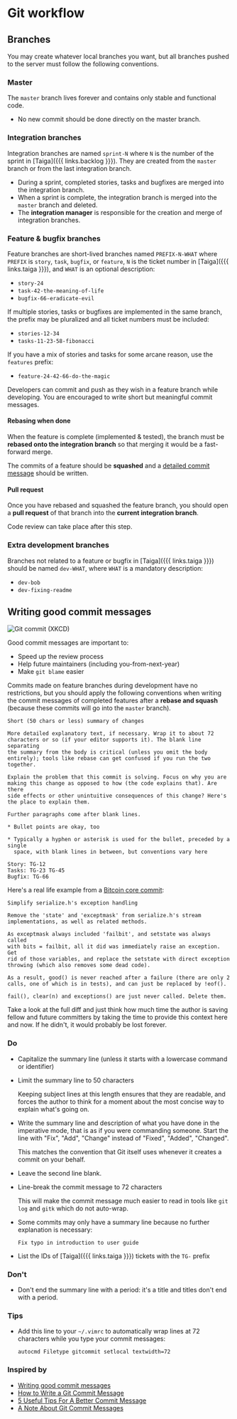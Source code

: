 # Git workflow

<!-- START doctoc generated TOC please keep comment here to allow auto update -->
<!-- DON'T EDIT THIS SECTION, INSTEAD RE-RUN doctoc TO UPDATE -->



<!-- END doctoc generated TOC please keep comment here to allow auto update -->

## Branches

You may create whatever local branches you want, but all branches pushed to the server must follow the following conventions.

### Master

The `master` branch lives forever and contains only stable and functional code.

* No new commit should be done directly on the master branch.

### Integration branches

Integration branches are named `sprint-N` where `N` is the number of the sprint in [Taiga]({{{ links.backlog }}}).
They are created from the `master` branch or from the last integration branch.

* During a sprint, completed stories, tasks and bugfixes are merged into the integration branch.
* When a sprint is complete, the integration branch is merged into the `master` branch and deleted.
* The **integration manager** is responsible for the creation and merge of integration branches.

### Feature & bugfix branches

Feature branches are short-lived branches named `PREFIX-N-WHAT` where
`PREFIX` is `story`, `task`, `bugfix`, or `feature`, `N` is the ticket
number in [Taiga]({{{ links.taiga }}}), and `WHAT` is an optional
description:

* `story-24`
* `task-42-the-meaning-of-life`
* `bugfix-66-eradicate-evil`

If multiple stories, tasks or bugfixes are implemented in the same
branch, the prefix may be pluralized and all ticket numbers must be
included:

* `stories-12-34`
* `tasks-11-23-58-fibonacci`

If you have a mix of stories and tasks for some arcane reason, use the
`features` prefix:

* `feature-24-42-66-do-the-magic`

Developers can commit and push as they wish in a feature branch while developing.
You are encouraged to write short but meaningful commit messages.

#### Rebasing when done

When the feature is complete (implemented & tested), the branch must be **rebased onto the integration branch** so that merging it would be a fast-forward merge.

The commits of a feature should be **squashed** and a [detailed commit message](#writing-good-commit-messages) should be written.

#### Pull request

Once you have rebased and squashed the feature branch, you should open a **pull request** of that branch into the **current integration branch**.

Code review can take place after this step.

### Extra development branches

Branches not related to a feature or bugfix in [Taiga]({{{ links.taiga }}}) should be named `dev-WHAT`,
where `WHAT` is a mandatory description:

* `dev-bob`
* `dev-fixing-readme`



## Writing good commit messages

![Git commit (XKCD)](https://imgs.xkcd.com/comics/git_commit.png)

Good commit messages are important to:

* Speed up the review process
* Help future maintainers (including you-from-next-year)
* Make `git blame` easier

Commits made on feature branches during development have no
restrictions, but you should apply the following conventions when
writing the commit messages of completed features after a **rebase and
squash** (because these commits will go into the `master` branch).

```
Short (50 chars or less) summary of changes

More detailed explanatory text, if necessary. Wrap it to about 72
characters or so (if your editor supports it). The blank line separating
the summary from the body is critical (unless you omit the body
entirely); tools like rebase can get confused if you run the two
together.

Explain the problem that this commit is solving. Focus on why you are
making this change as opposed to how (the code explains that). Are there
side effects or other unintuitive consequences of this change? Here's
the place to explain them.

Further paragraphs come after blank lines.

* Bullet points are okay, too

* Typically a hyphen or asterisk is used for the bullet, preceded by a single
  space, with blank lines in between, but conventions vary here

Story: TG-12
Tasks: TG-23 TG-45
Bugfix: TG-66
```

Here's a real life example from a [Bitcoin core commit](https://github.com/bitcoin/bitcoin/commit/eb0b56b19017ab5c16c745e6da39c53126924ed6):

```
Simplify serialize.h's exception handling

Remove the 'state' and 'exceptmask' from serialize.h's stream
implementations, as well as related methods.

As exceptmask always included 'failbit', and setstate was always called
with bits = failbit, all it did was immediately raise an exception. Get
rid of those variables, and replace the setstate with direct exception
throwing (which also removes some dead code).

As a result, good() is never reached after a failure (there are only 2
calls, one of which is in tests), and can just be replaced by !eof().

fail(), clear(n) and exceptions() are just never called. Delete them.
```

Take a look at the full diff and just think how much time the author is
saving fellow and future committers by taking the time to provide this
context here and now. If he didn't, it would probably be lost forever.

### Do

* Capitalize the summary line (unless it starts with a lowercase command
  or identifier)
* Limit the summary line to 50 characters

  Keeping subject lines at this length ensures that they are readable,
  and forces the author to think for a moment about the most concise way
  to explain what's going on.
* Write the summary line and description of what you have done in the
  imperative mode, that is as if you were commanding someone. Start the
  line with "Fix", "Add", "Change" instead of "Fixed", "Added",
  "Changed".

  This matches the convention that Git itself uses whenever it creates a
  commit on your behalf.
* Leave the second line blank.
* Line-break the commit message to 72 characters

  This will make the commit message much easier to read in tools like
  `git log` and `gitk` which do not auto-wrap.
* Some commits may only have a summary line because no further
  explanation is necessary:

  `Fix typo in introduction to user guide`
* List the IDs of [Taiga]({{{ links.taiga }}}) tickets with the `TG-`
  prefix

### Don't

* Don't end the summary line with a period: it's a title and titles don't end with a period.

### Tips

* Add this line to your `~/.vimrc` to automatically wrap lines at 72
  characters while you type your commit messages:

  ```
  autocmd Filetype gitcommit setlocal textwidth=72
  ```

### Inspired by

* [Writing good commit messages](https://github.com/erlang/otp/wiki/writing-good-commit-messages)
* [How to Write a Git Commit Message](https://chris.beams.io/posts/git-commit/)
* [5 Useful Tips For A Better Commit Message](https://robots.thoughtbot.com/5-useful-tips-for-a-better-commit-message)
* [A Note About Git Commit Messages](http://tbaggery.com/2008/04/19/a-note-about-git-commit-messages.html)
